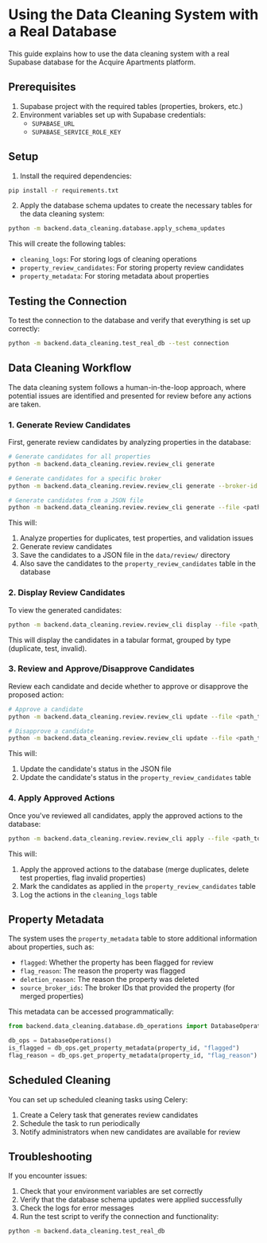 # Using the Data Cleaning System with a Real Database

This guide explains how to use the data cleaning system with a real Supabase database for the Acquire Apartments platform.

## Prerequisites

1. Supabase project with the required tables (properties, brokers, etc.)
2. Environment variables set up with Supabase credentials:
   - `SUPABASE_URL`
   - `SUPABASE_SERVICE_ROLE_KEY`

## Setup

1. Install the required dependencies:

```bash
pip install -r requirements.txt
```

2. Apply the database schema updates to create the necessary tables for the data cleaning system:

```bash
python -m backend.data_cleaning.database.apply_schema_updates
```

This will create the following tables:
- `cleaning_logs`: For storing logs of cleaning operations
- `property_review_candidates`: For storing property review candidates
- `property_metadata`: For storing metadata about properties

## Testing the Connection

To test the connection to the database and verify that everything is set up correctly:

```bash
python -m backend.data_cleaning.test_real_db --test connection
```

## Data Cleaning Workflow

The data cleaning system follows a human-in-the-loop approach, where potential issues are identified and presented for review before any actions are taken.

### 1. Generate Review Candidates

First, generate review candidates by analyzing properties in the database:

```bash
# Generate candidates for all properties
python -m backend.data_cleaning.review.review_cli generate

# Generate candidates for a specific broker
python -m backend.data_cleaning.review.review_cli generate --broker-id <broker_id>

# Generate candidates from a JSON file
python -m backend.data_cleaning.review.review_cli generate --file <path_to_properties.json>
```

This will:
1. Analyze properties for duplicates, test properties, and validation issues
2. Generate review candidates
3. Save the candidates to a JSON file in the `data/review/` directory
4. Also save the candidates to the `property_review_candidates` table in the database

### 2. Display Review Candidates

To view the generated candidates:

```bash
python -m backend.data_cleaning.review.review_cli display --file <path_to_candidates.json>
```

This will display the candidates in a tabular format, grouped by type (duplicate, test, invalid).

### 3. Review and Approve/Disapprove Candidates

Review each candidate and decide whether to approve or disapprove the proposed action:

```bash
# Approve a candidate
python -m backend.data_cleaning.review.review_cli update --file <path_to_candidates.json> --review-id <review_id> --approve --notes "Reason for approval"

# Disapprove a candidate
python -m backend.data_cleaning.review.review_cli update --file <path_to_candidates.json> --review-id <review_id> --disapprove --notes "Reason for disapproval"
```

This will:
1. Update the candidate's status in the JSON file
2. Update the candidate's status in the `property_review_candidates` table

### 4. Apply Approved Actions

Once you've reviewed all candidates, apply the approved actions to the database:

```bash
python -m backend.data_cleaning.review.review_cli apply --file <path_to_candidates.json>
```

This will:
1. Apply the approved actions to the database (merge duplicates, delete test properties, flag invalid properties)
2. Mark the candidates as applied in the `property_review_candidates` table
3. Log the actions in the `cleaning_logs` table

## Property Metadata

The system uses the `property_metadata` table to store additional information about properties, such as:

- `flagged`: Whether the property has been flagged for review
- `flag_reason`: The reason the property was flagged
- `deletion_reason`: The reason the property was deleted
- `source_broker_ids`: The broker IDs that provided the property (for merged properties)

This metadata can be accessed programmatically:

```python
from backend.data_cleaning.database.db_operations import DatabaseOperations

db_ops = DatabaseOperations()
is_flagged = db_ops.get_property_metadata(property_id, "flagged")
flag_reason = db_ops.get_property_metadata(property_id, "flag_reason")
```

## Scheduled Cleaning

You can set up scheduled cleaning tasks using Celery:

1. Create a Celery task that generates review candidates
2. Schedule the task to run periodically
3. Notify administrators when new candidates are available for review

## Troubleshooting

If you encounter issues:

1. Check that your environment variables are set correctly
2. Verify that the database schema updates were applied successfully
3. Check the logs for error messages
4. Run the test script to verify the connection and functionality:

```bash
python -m backend.data_cleaning.test_real_db
``` 